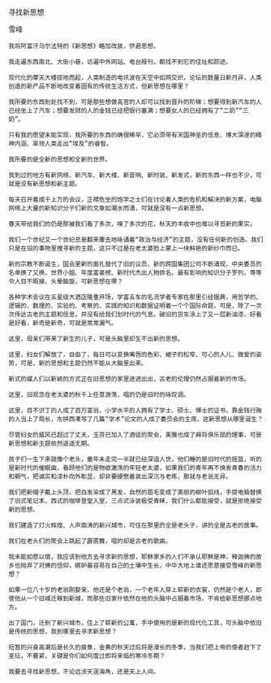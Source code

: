 寻找新思想

雪峰


    我将阿富汗乌尔法特的《新思想》略加改装，供君思想。

    我走遍东西南北、大街小巷，访遍中外网站、电台报刊，都找不到它的住址和踪迹。

    现代化的摩天大楼拔地而起，人类制造的电讯波在天空中如网交织，论坛的数量日新月异，人类创造的新产品不断地改变着固有的传统生活方式，但新思想在哪里？

    我所要的东西到处找不到，可是那些想做高官的人却可以找到晋升的阶梯；想要得到新汽车的人已经坐上了汽车；想要发财的人的金钱已经把银行塞满；想要女人的已经拥有了“二奶”“三奶”。

    只有我的愿望未能实现，我所要的东西的确很稀罕，它必须带有天国神圣的信息、博大深邃的精神内涵、率领人类走出“埃及”的睿智。

    我所要的是全新的思想和全新的世界。

    我到过的地方有新网络、新汽车、新大楼、新音响、新时装、新发式，新的东西一样也不少，可就是没有新思想和新主题。

    每天召开着成千上万的会议，正襟危坐的饱学之士们在讨论着人类的危机和解决的新方案，电脑网络上大量的新知识分子们新的文章如潮水而涌，可就是没有一点新思想。

    春天带给我们的仍是那被我们看了多次，嗅了多次的花，秋天的丰收中也难以寻觅新的果实。

    我们一个世纪又一个世纪总是翻来覆去地咏诵着“政治与经济”的主题，没有任何新的创造。我们只是在旧的事物里搜寻新的主题，这只不过是在老太婆脸上蒙上一块鲜艳的新纱巾而已。

    新的宗教不断诞生，国会里新的面孔替代了旧的议员，新的跨国集团公司不断涌现，中央委员的名单换了又换，世界小姐、年度富豪榜、新时代杰出人物排名、最有影响的知识分子罗列，等等令人目不暇接、头晕脑旋，可新思想在哪？

    各种学术会议在五星级大酒店隆重开场，学富五车的名流学者专家在那里引经据典，用哲学的、逻辑的、数理的、实验的、考察的、实践的知识和数据证明着一个个国际命题，可是，除了一次次传达古老的主题和信息，并没有给我们划时代的气息。破旧的货车涂上了又一层新油漆，好看是好看，新奇是新奇，可就是常常漏气。

    这里，母亲们带来了新生的儿子，可是头脑里却生不出新的思想。

    这里，妇女们解放了，自由了，每日可以变换嘴唇的色彩、裙子的松窄、可心的人儿、做爱的姿势，可是，新的思想和主题仍然不能从大脑里出来。

    新式的媒人们以新颖的方式正在旧思想的家里进进出出，古老的伦理仍然占据着新的市场。

    这里，旧观念在老太婆的秋千上任意游荡，唱的仍是旧时的咏叹调。

    这里，目不识丁的人成了百万富翁，小学水平的人拥有了学士、硕士、博士的证书，靠金钱行贿的人当上了局长，东拼西凑写了几篇“学术”论文的人成了委员会的主席，这新思想从哪里诞生？

    尽管妇女的威风已超过了丈夫，玉芬已加入了酒徒的聚会，美雅也成了麻将俱乐部的理事，可是新思想和新主题依然遥遥无期。

    孩子们一生下来就像个老头，童年未走完一半就已经深谙人世，他们睡的是旧时代的摇篮，听的是新时代的催眠曲，看顾他们的是物欲激荡的年轻老太婆，如果我们的青年再不焕发青春的活力和朝气，把诚实和淳朴向外彰显，却非要硬憋着装出深沉与老练，那就与老翁无异。

    我们把新帽子戴上头顶，把白发染成了黑发，自然的眉毛变成了美丽的柳叶弧线，手提电脑替换了旧式笔记本，西式的咖啡登堂入室，三点式泳装极受青睐，我们什么都能接受，就是拒绝接受新的思想。

    我们建造了灯火辉煌、人声鼎沸的新兴城市，可住在那里的全是老头子，讲的全是古老的故事。

    我们在老头们的聚会上跳起了霹雳舞，唱的却是古老的歌曲。

    我未能如愿以偿，我应该到他方去寻求新的思想，耶稣家乡的人们不承认耶稣是神，释迦佛的故乡也抛弃了对佛的信仰，嫉妒最容易在自己的土壤中生长，中华大地上谁还愿意接受雪峰的新思想？

    如果一位八十岁的老翁刚娶亲，他还是个老翁，一个老年人穿上崭新的衣裳，仍然是个老人，即使他从一个旧城迁移到新城，而那些旧家什依然在他的头脑中占据着市场，不肯给新思想挪点地方。

    出了国门，迁到了新兴城市，住上了崭新的公寓，手中使用的是新的现代化工具，可头脑中依旧是传统的思想，我到哪里去寻求新思想？

    短暂的兴奋高潮后是长久的疲惫，金黄的秋天过后将是漫长的冬季，当我们把上帝的使者赶下了圣坛，不要紧，关键是你们如何度过即将来临的寒冷冬期？

    我要去寻找新思想，不论远涉天涯海角，还是天上人间。



